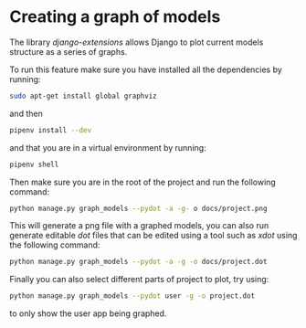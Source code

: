 # Creating a graph of models

The library *django-extensions* allows Django to plot current models structure as a series of graphs.

To run this feature make sure you have installed all the dependencies by running:

```bash
sudo apt-get install global graphviz
```

and then

```bash
pipenv install --dev
```

and that you are in a virtual environment by running:

```bash
pipenv shell
```

Then make sure you are in the root of the project and run the following command:

```bash
python manage.py graph_models --pydot -a -g- o docs/project.png
```

This will generate a png file with a graphed models, you can also run generate editable <i>dot</i> files that can be edited using a tool such as <i>xdot</i> using the following command:

```bash
python manage.py graph_models --pydot -a -g -o docs/project.dot
```

Finally you can also select different parts of project to plot, try using:

```bash
python manage.py graph_models --pydot user -g -o project.dot
```

to only show the user app being graphed.
